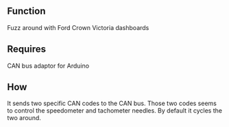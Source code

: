 ## Function
Fuzz around with Ford Crown Victoria dashboards
## Requires
CAN bus adaptor for Arduino
## How
It sends two specific CAN codes to the CAN bus. Those two codes seems to control the speedometer and tachometer needles. By default it cycles the two around. 